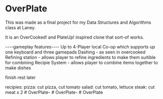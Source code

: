 # OverPlate

This was made as a final project for my Data Structures and Algorithms class at Laney. 

It is an OverCooked! and PlateUp! inspired clone that sort-of works.

----gameplay features----
Up to 4-Player local Co-op which supports up one keyboard and three gamepads
Dashing - as seen in overcooked
Refining station - allows player to refine ingredients to make them suitible for combining
Recipie System - allows player to combine items together to make dishes 

finish rest later


recipies:
  pizza: cut pizza, cut tomato
  salad: cut tomato, lettuce 
  steak: cut meat x 2
#   O v e r P l a t e -  
 #   O v e r P l a t e -  
 #   O v e r P l a t e  
 